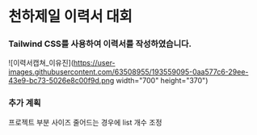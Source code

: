 # 천하제일 이력서 대회

### Tailwind CSS를 사용하여 이력서를 작성하였습니다.

![이력서캡쳐_이유진](https://user-images.githubusercontent.com/63508955/193559095-0aa577c6-29ee-43e9-bc73-5026e8c00f9d.png width="700" height="370")

### 추가 계획
  프로젝트 부분 사이즈 줄어드는 경우에 list 개수 조정 
